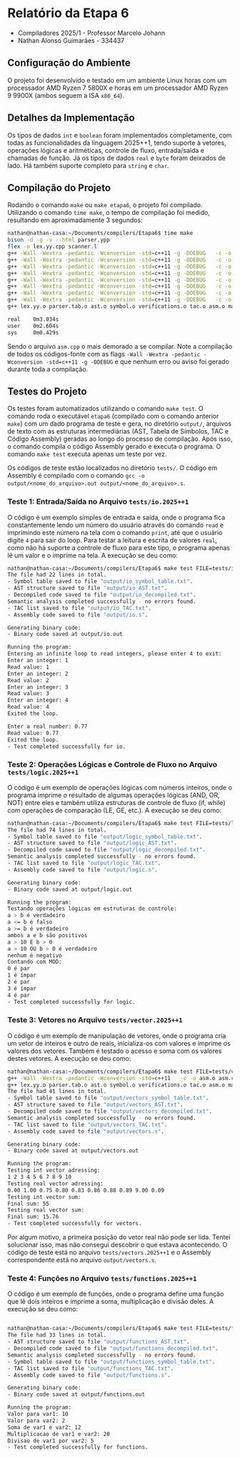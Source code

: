 # Relatório da Etapa 6

- Compiladores 2025/1 - Professor Marcelo Johann
- Nathan Alonso Guimarães - 334437

## Configuração do Ambiente

O projeto foi desenvolvido e testado em um ambiente Linux horas com um processador AMD Ryzen 7 5800X e horas em um processador AMD Ryzen 9 9900X (ambos seguem a ISA `x86_64`).

## Detalhes da Implementação

Os tipos de dados `int` e `boolean` foram implementados completamente, com todas as funcionalidades da linguagem 2025++1, tendo suporte à vetores, operações lógicas e aritméticas, controle de fluxo, entrada/saída e chamadas de função. Já os tipos de dados `real` e `byte` foram deixados de lado. Há também suporte completo para `string` e `char`.

## Compilação do Projeto

Rodando o comando `make` ou `make etapa6`, o projeto foi compilado. Utilizando o comando `time make`, o tempo de compilação foi medido, resultando em aproximadamente 3 segundos:

``` bash
nathan@nathan-casa:~/Documents/compilers/Etapa6$ time make
bison -d -g -v --html parser.ypp
flex -o lex.yy.cpp scanner.l 
g++ -Wall -Wextra -pedantic -Wconversion -std=c++11 -g -DDEBUG   -c -o lex.yy.o lex.yy.cpp
g++ -Wall -Wextra -pedantic -Wconversion -std=c++11 -g -DDEBUG   -c -o parser.tab.o parser.tab.cpp
g++ -Wall -Wextra -pedantic -Wconversion -std=c++11 -g -DDEBUG   -c -o ast.o ast.cpp
g++ -Wall -Wextra -pedantic -Wconversion -std=c++11 -g -DDEBUG   -c -o symbol.o symbol.cpp
g++ -Wall -Wextra -pedantic -Wconversion -std=c++11 -g -DDEBUG   -c -o verifications.o verifications.cpp
g++ -Wall -Wextra -pedantic -Wconversion -std=c++11 -g -DDEBUG   -c -o tac.o tac.cpp
g++ -Wall -Wextra -pedantic -Wconversion -std=c++11 -g -DDEBUG   -c -o asm.o asm.cpp
g++ -Wall -Wextra -pedantic -Wconversion -std=c++11 -g -DDEBUG   -c -o main.o main.cpp
g++ lex.yy.o parser.tab.o ast.o symbol.o verifications.o tac.o asm.o main.o -o etapa6

real    0m3.034s
user    0m2.604s
sys     0m0.429s
```

Sendo o arquivo `asm.cpp` o mais demorado a se compilar. Note a compilação de todos os códigos-fonte com as flags `-Wall -Wextra -pedantic -Wconversion -std=c++11 -g -DDEBUG` e que nenhum erro ou aviso foi gerado durante toda a compilação.

## Testes do Projeto

Os testes foram automatizados utilizando o comando `make test`. O comando roda o executável `etapa6` (compilado com o comando anterior `make`) com um dado programa de teste e gera, no diretório `output/`, arquivos de texto com as estruturas intermediárias (AST, Tabela de Símbolos, TAC e Código Assembly) geradas ao longo do processo de compilação. Após isso, o comando compila o código Assembly gerado e executa o programa. O comando `make test` executa apenas um teste por vez.

Os códigos de teste estão localizados no diretório `tests/`. O código em Assembly é compilado com o comando `gcc -o output/<nome_do_arquivo>.out output/<nome_do_arquivo>.s`.

### Teste 1: Entrada/Saída no Arquivo `tests/io.2025++1`

O código é um exemplo simples de entrada e saída, onde o programa fica constantemente lendo um número do usuário através do comando `read` e imprimindo este número na tela com o comando `print`, até que o usuário digite `4` para sair do loop. Para testar a leitura e escrita de valores `real`, como não há suporte a controle de fluxo para este tipo, o programa apenas lê um valor e o imprime na tela. A execução se deu como:

```bash
nathan@nathan-casa:~/Documents/compilers/Etapa6$ make test FILE=tests/io.2025++1 
The file had 22 lines in total.
- Symbol table saved to file "output/io_symbol_table.txt".
- AST structure saved to file "output/io_AST.txt".
- Decompiled code saved to file "output/io_decompiled.txt".
Semantic analysis completed successfully - no errors found.
- TAC list saved to file "output/io_TAC.txt".
- Assembly code saved to file "output/io.s".

Generating binary code:
- Binary code saved at output/io.out

Running the program:
Entering an infinite loop to read integers, please enter 4 to exit: 
Enter an integer: 1
Read value: 1
Enter an integer: 2
Read value: 2
Enter an integer: 3
Read value: 3
Enter an integer: 4
Read value: 4
Exited the loop.

Enter a real number: 0.77
Read value: 0.77
Exited the loop.
- Test completed successfully for io.
```

### Teste 2: Operações Lógicas e Controle de Fluxo no Arquivo `tests/logic.2025++1`

O código é um exemplo de operações lógicas com números inteiros, onde o programa imprime o resultado de algumas operações lógicas (AND, OR, NOT) entre eles e também utiliza estruturas de controle de fluxo (if, while) com operações de comparação (LE, GE, etc.). A execução se deu como:

```bash
nathan@nathan-casa:~/Documents/compilers/Etapa6$ make test FILE=tests/logic.2025++1 
The file had 74 lines in total.
- Symbol table saved to file "output/logic_symbol_table.txt".
- AST structure saved to file "output/logic_AST.txt".
- Decompiled code saved to file "output/logic_decompiled.txt".
Semantic analysis completed successfully - no errors found.
- TAC list saved to file "output/logic_TAC.txt".
- Assembly code saved to file "output/logic.s".

Generating binary code:
- Binary code saved at output/logic.out

Running the program:
Testando operações lógicas em estruturas de controle:
a > b é verdadeiro
a <= b é falso
a >= b é verdadeiro
ambos a e b são positivos
a > 10 E b > 0
a > 10 OU b > 0 é verdadeiro
nenhum é negativo
Contando com MOD:
0 é par
1 é ímpar
2 é par
3 é ímpar
4 é par
- Test completed successfully for logic.
```

### Teste 3: Vetores no Arquivo `tests/vector.2025++1`

O código é um exemplo de manipulação de vetores, onde o programa cria um vetor de inteiros e outro de reais, inicializa-os com valores e imprime os valores dos vetores. Também é testado o acesso e soma com os valores destes vetores. A execução se deu como:

```bash
nathan@nathan-casa:~/Documents/compilers/Etapa6$ make test FILE=tests/vectors.2025++1 
g++ -Wall -Wextra -pedantic -Wconversion -std=c++11   -c -o asm.o asm.cpp
g++ lex.yy.o parser.tab.o ast.o symbol.o verifications.o tac.o asm.o main.o -o etapa6
The file had 41 lines in total.
- Symbol table saved to file "output/vectors_symbol_table.txt".
- AST structure saved to file "output/vectors_AST.txt".
- Decompiled code saved to file "output/vectors_decompiled.txt".
Semantic analysis completed successfully - no errors found.
- TAC list saved to file "output/vectors_TAC.txt".
- Assembly code saved to file "output/vectors.s".

Generating binary code:
- Binary code saved at output/vectors.out

Running the program:
Testing int vector adressing: 
1 2 3 4 5 6 7 8 9 10 
Testing real vector adressing: 
0.00 1.00 0.75 0.80 0.83 0.86 0.88 0.89 9.00 0.09 
Testing int vector sum: 
Final sum: 55
Testing real vector sum: 
Final sum: 15.76
- Test completed successfully for vectors.
```

Por algum motivo, a primeira posição do vetor real não pode ser lida. Tentei solucionar isso, mas não consegui descobrir o que estava acontecendo. O código de teste está no arquivo `tests/vectors.2025++1` e o Assembly correspondente está no arquivo `output/vectors.s`.

### Teste 4: Funções no Arquivo `tests/functions.2025++1`

O código é um exemplo de funções, onde o programa define uma função que lê dois inteiros e imprime a soma, multiplicação e divisão deles. A execução se deu como:

```bash

nathan@nathan-casa:~/Documents/compilers/Etapa6$ make test FILE=tests/functions.2025++1 
The file had 33 lines in total.
- AST structure saved to file "output/functions_AST.txt".
- Decompiled code saved to file "output/functions_decompiled.txt".
Semantic analysis completed successfully - no errors found.
- Symbol table saved to file "output/functions_symbol_table.txt".
- TAC list saved to file "output/functions_TAC.txt".
- Assembly code saved to file "output/functions.s".

Generating binary code:
- Binary code saved at output/functions.out

Running the program:
Valor para var1: 10
Valor para var2: 2
Soma de var1 e var2: 12
Multiplicacao de var1 e var2: 20
Divisao de var1 por var2: 5
- Test completed successfully for functions.
```

